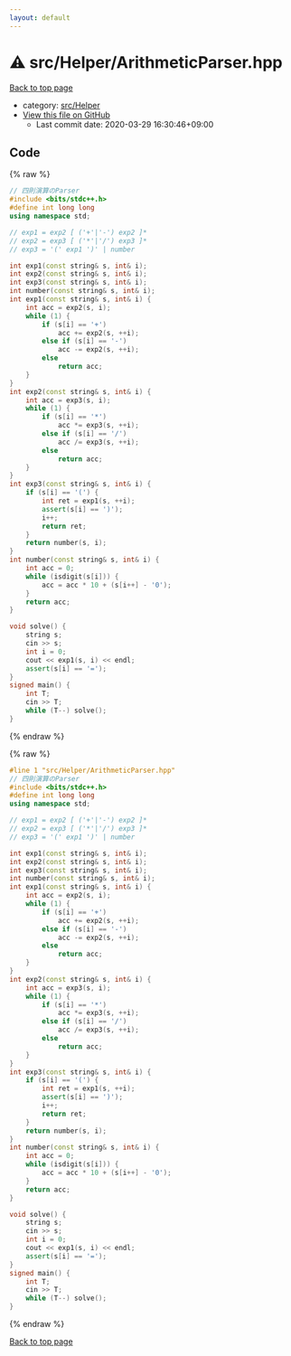 ```yaml
---
layout: default
---
```


<!-- mathjax config similar to math.stackexchange -->
<script type="text/javascript" async
  src="https://cdnjs.cloudflare.com/ajax/libs/mathjax/2.7.5/MathJax.js?config=TeX-MML-AM_CHTML">
</script>
<script type="text/x-mathjax-config">
  MathJax.Hub.Config({
    TeX: { equationNumbers: { autoNumber: "AMS" }},
    tex2jax: {
      inlineMath: [ ['$','$'] ],
      processEscapes: true
    },
    "HTML-CSS": { matchFontHeight: false },
    displayAlign: "left",
    displayIndent: "2em"
  });
</script>

<script type="text/javascript" src="https://cdnjs.cloudflare.com/ajax/libs/jquery/3.4.1/jquery.min.js"></script>
<script src="https://cdn.jsdelivr.net/npm/jquery-balloon-js@1.1.2/jquery.balloon.min.js" integrity="sha256-ZEYs9VrgAeNuPvs15E39OsyOJaIkXEEt10fzxJ20+2I=" crossorigin="anonymous"></script>
<script type="text/javascript" src="../../../assets/js/copy-button.js"></script>
<link rel="stylesheet" href="../../../assets/css/copy-button.css" />


# :warning: src/Helper/ArithmeticParser.hpp

<a href="../../../index.html">Back to top page</a>

* category: <a href="../../../index.html#1b49b634354b8edb1dc8ef8a73014950">src/Helper</a>
* <a href="{{ site.github.repository_url }}/blob/master/src/Helper/ArithmeticParser.hpp">View this file on GitHub</a>
    - Last commit date: 2020-03-29 16:30:46+09:00




## Code

<a id="unbundled"></a>
{% raw %}
```cpp
// 四則演算のParser
#include <bits/stdc++.h>
#define int long long
using namespace std;

// exp1 = exp2 [ ('+'|'-') exp2 ]*
// exp2 = exp3 [ ('*'|'/') exp3 ]*
// exp3 = '(' exp1 ')' | number

int exp1(const string& s, int& i);
int exp2(const string& s, int& i);
int exp3(const string& s, int& i);
int number(const string& s, int& i);
int exp1(const string& s, int& i) {
    int acc = exp2(s, i);
    while (1) {
        if (s[i] == '+')
            acc += exp2(s, ++i);
        else if (s[i] == '-')
            acc -= exp2(s, ++i);
        else
            return acc;
    }
}
int exp2(const string& s, int& i) {
    int acc = exp3(s, i);
    while (1) {
        if (s[i] == '*')
            acc *= exp3(s, ++i);
        else if (s[i] == '/')
            acc /= exp3(s, ++i);
        else
            return acc;
    }
}
int exp3(const string& s, int& i) {
    if (s[i] == '(') {
        int ret = exp1(s, ++i);
        assert(s[i] == ')');
        i++;
        return ret;
    }
    return number(s, i);
}
int number(const string& s, int& i) {
    int acc = 0;
    while (isdigit(s[i])) {
        acc = acc * 10 + (s[i++] - '0');
    }
    return acc;
}

void solve() {
    string s;
    cin >> s;
    int i = 0;
    cout << exp1(s, i) << endl;
    assert(s[i] == '=');
}
signed main() {
    int T;
    cin >> T;
    while (T--) solve();
}

```
{% endraw %}

<a id="bundled"></a>
{% raw %}
```cpp
#line 1 "src/Helper/ArithmeticParser.hpp"
// 四則演算のParser
#include <bits/stdc++.h>
#define int long long
using namespace std;

// exp1 = exp2 [ ('+'|'-') exp2 ]*
// exp2 = exp3 [ ('*'|'/') exp3 ]*
// exp3 = '(' exp1 ')' | number

int exp1(const string& s, int& i);
int exp2(const string& s, int& i);
int exp3(const string& s, int& i);
int number(const string& s, int& i);
int exp1(const string& s, int& i) {
    int acc = exp2(s, i);
    while (1) {
        if (s[i] == '+')
            acc += exp2(s, ++i);
        else if (s[i] == '-')
            acc -= exp2(s, ++i);
        else
            return acc;
    }
}
int exp2(const string& s, int& i) {
    int acc = exp3(s, i);
    while (1) {
        if (s[i] == '*')
            acc *= exp3(s, ++i);
        else if (s[i] == '/')
            acc /= exp3(s, ++i);
        else
            return acc;
    }
}
int exp3(const string& s, int& i) {
    if (s[i] == '(') {
        int ret = exp1(s, ++i);
        assert(s[i] == ')');
        i++;
        return ret;
    }
    return number(s, i);
}
int number(const string& s, int& i) {
    int acc = 0;
    while (isdigit(s[i])) {
        acc = acc * 10 + (s[i++] - '0');
    }
    return acc;
}

void solve() {
    string s;
    cin >> s;
    int i = 0;
    cout << exp1(s, i) << endl;
    assert(s[i] == '=');
}
signed main() {
    int T;
    cin >> T;
    while (T--) solve();
}

```
{% endraw %}

<a href="../../../index.html">Back to top page</a>

